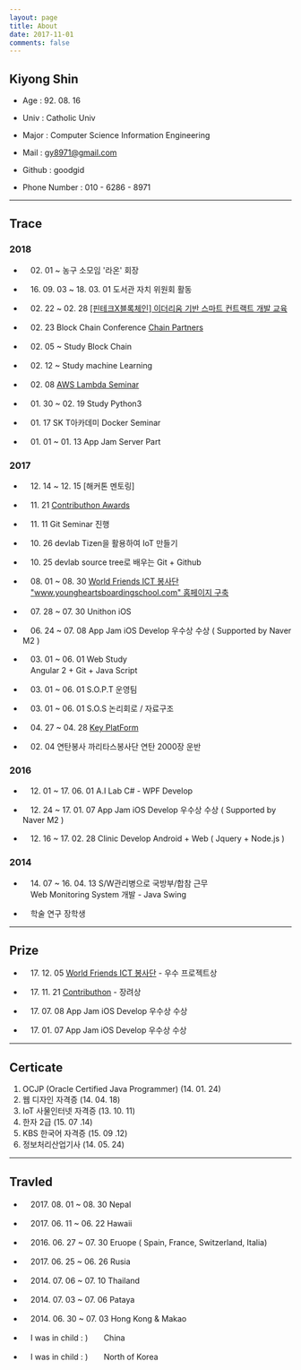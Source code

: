 ```yaml
---
layout: page
title: About 
date: 2017-11-01
comments: false
---
```

    
## Kiyong Shin

* Age : 92. 08. 16

* Univ : Catholic Univ

* Major : Computer Science Information Engineering 

* Mail : gy8971@gmail.com

* Github : goodgid

* Phone Number : 010 - 6286 - 8971

--- 

## Trace

### 2018

* 　02. 01 ~ 농구 소모임 '라온' 회장

* 　16. 09. 03 ~ 18. 03. 01 도서관 자치 위원회 활동

* 　02. 22 ~ 02. 28	[[핀테크X블록체인] 이더리움 기반 스마트 컨트랙트 개발 교육 ](https://goodgid.github.io/Edu-SmartContract/)

* 　02. 23 Block Chain Conference [Chain Partners](https://goodgid.github.io/BlockChain-ChainPartners/)

* 　02. 05 ~ Study Block Chain

* 　02. 12 ~ Study machine Learning

* 　02. 08 [AWS Lambda Seminar](https://goodgid.github.io/AWS-Lambda-Seminar/)

* 　01. 30 ~ 02. 19 Study Python3

* 　01. 17 SK T아카데미 Docker Seminar

* 　01. 01 ~ 01. 13	App Jam Server Part

### 2017

* 　12. 14 ~ 12. 15 [해커톤 멘토링]

* 　11. 21 [Contributhon Awards](https://goodgid.github.io/Contributhon/)

* 　11. 11 Git Seminar 진행

* 　10. 26 devlab Tizen을 활용하여 IoT 만들기

* 　10. 25 devlab source tree로 배우는 Git + Github

* 　08. 01 ~ 08. 30	[World Friends ICT 봉사단](https://goodgid.github.io/ICT-Volunteer/) <br>　["www.youngheartsboardingschool.com" 홈페이지 구축](https://goodgid.github.io/YHBS-Homepage/)

* 　07. 28 ~ 07. 30	Unithon	iOS	

* 　06. 24 ~ 07. 08	App Jam iOS Develop 우수상 수상 ( Supported by Naver M2 )

* 　03. 01 ~ 06. 01	Web Study	<br>　Angular 2 + Git + Java Script	

* 　03. 01 ~ 06. 01	S.O.P.T 운영팀		

* 　03. 01 ~ 06. 01	S.O.S   논리회로 / 자료구조	

* 　04. 27 ~ 04. 28	[Key PlatForm](https://goodgid.github.io/KeyPlatform/)

* 　02. 04 연탄봉사 	까리타스봉사단	 연탄 2000장 운반

### 2016

* 　12. 01 ~  17. 06. 01 A.I Lab 	C# - WPF Develop	

* 　12. 24 ~ 17. 01. 07 App Jam iOS Develop 우수상 수상 ( Supported by Naver M2 )

* 　12. 16 ~ 17. 02. 28 Clinic Develop Android + Web ( Jquery + Node.js )


### 2014 

* 　14. 07 ~ 16. 04. 13 S/W관리병으로 국방부/합참 근무 <br>　Web Monitoring System 개발 - Java Swing

* 　학술 연구 장학생

---

## Prize

* 　17. 12. 05 [World Friends ICT 봉사단](https://goodgid.github.io/ICT-Volunteer/) - 우수 프로젝트상

* 　17. 11. 21 [Contributhon](https://goodgid.github.io/Contributhon/) - 장려상

* 　17. 07. 08 App Jam iOS Develop 우수상 수상

* 　17. 01. 07 App Jam iOS Develop 우수상 수상



---

## Certicate

1. OCJP (Oracle Certified Java Programmer) (14. 01. 24)
2. 웹 디자인 자격증 (14. 04. 18)
3. IoT 사물인터넷 자격증 (13. 10. 11)
4. 한자 2급 (15. 07 .14)
5. KBS 한국어 자격증 (15. 09 .12)
6. 정보처리산업기사 (14. 05. 24)


---

## Travled

* 　2017. 08. 01 ~ 08. 30	Nepal

* 　2017. 06. 11 ~ 06. 22	Hawaii

* 　2016. 06. 27 ~ 07. 30	Eruope ( Spain, France, Switzerland, Italia)

* 　2017. 06. 25 ~ 06. 26	Rusia

* 　2014. 07. 06 ~ 07. 10 Thailand 

* 　2014. 07. 03 ~ 07. 06 Pataya

* 　2014. 06. 30 ~ 07. 03 Hong Kong & Makao

* 　I was in child : )　　China

* 　I was in child : )　　North of Korea


